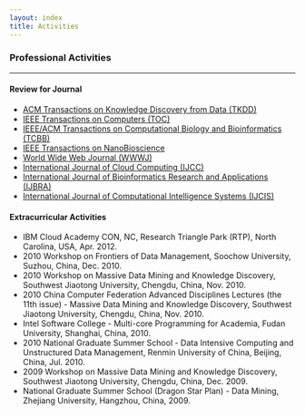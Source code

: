 ```yaml
---
layout: index
title: Activities
---
```


### Professional Activities
* * *

#### Review for Journal

-   [ACM Transactions on Knowledge Discovery from Data (TKDD)](http://tkdd.acm.org/)
-   [IEEE Transactions on Computers
    (TOC)](http://www.computer.org/portal/web/tc)
-   [IEEE/ACM Transactions on Computational Biology and Bioinformatics (TCBB)](http://www.computer.org/portal/web/tcbb)
-   [IEEE Transactions on NanoBioscience](http://ieeexplore.ieee.org/xpl/RecentIssue.jsp?punumber=7728)
-   [World Wide Web Journal
    (WWWJ)](http://www.editorialmanager.com/wwwj/)
-   [International Journal of Cloud Computing
    (IJCC)](http://www.inderscience.com/jhome.php?jcode=ijcc)
-   [International Journal of Bioinformatics Research and Applications
    (IJBRA)](http://www.inderscience.com/jhome.php?jcode=ijbra)
-   [International Journal of Computational Intelligence Systems
    (IJCIS)](http://www.atlantis-press.com/publications/ijcis/)

#### Extracurricular Activities

-   IBM Cloud Academy CON, NC, Research Triangle Park (RTP), North
    Carolina, USA, Apr. 2012.
-   2010 Workshop on Frontiers of Data Management, Soochow University,
    Suzhou, China, Dec. 2010.
-   2010 Workshop on Massive Data Mining and Knowledge Discovery,
    Southwest Jiaotong University, Chengdu, China, Nov. 2010.
-   2010 China Computer Federation Advanced Disciplines Lectures (the
    11th issue) - Massive Data Mining and Knowledge Discovery, Southwest
    Jiaotong University, Chengdu, China, Nov. 2010.
-   Intel Software College - Multi-core Programming for Academia, Fudan
    University, Shanghai, China, 2010.
-   2010 National Graduate Summer School - Data Intensive Computing and
    Unstructured Data Management, Renmin University of China, Beijing,
    China, Jul. 2010.
-   2009 Workshop on Massive Data Mining and Knowledge Discovery,
    Southwest Jiaotong University, Chengdu, China, Dec. 2009.
-   National Graduate Summer School (Dragon Star Plan) - Data Mining,
    Zhejiang University, Hangzhou, China, 2009.
